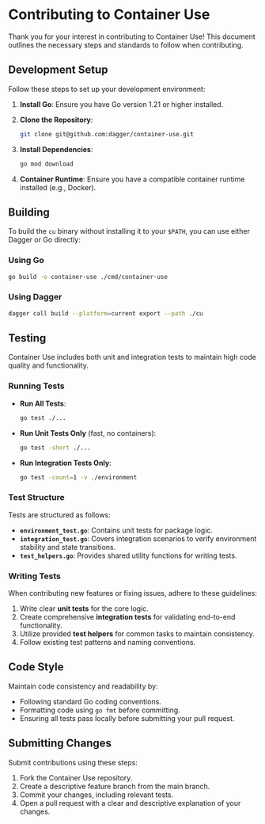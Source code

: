 # Contributing to Container Use

Thank you for your interest in contributing to Container Use! This document outlines the necessary steps and standards to follow when contributing.

## Development Setup

Follow these steps to set up your development environment:

1. **Install Go**: Ensure you have Go version 1.21 or higher installed.
2. **Clone the Repository**:

   ```bash
   git clone git@github.com:dagger/container-use.git
   ```
3. **Install Dependencies**:

   ```bash
   go mod download
   ```
4. **Container Runtime**: Ensure you have a compatible container runtime installed (e.g., Docker).

## Building

To build the `cu` binary without installing it to your `$PATH`, you can use either Dagger or Go directly:

### Using Go

```bash
go build -o container-use ./cmd/container-use
```

### Using Dagger

```bash
dagger call build --platform=current export --path ./cu
```

## Testing

Container Use includes both unit and integration tests to maintain high code quality and functionality.

### Running Tests

* **Run All Tests**:

  ```bash
  go test ./...
  ```

* **Run Unit Tests Only** (fast, no containers):

  ```bash
  go test -short ./...
  ```

* **Run Integration Tests Only**:

  ```bash
  go test -count=1 -v ./environment
  ```

### Test Structure

Tests are structured as follows:

* **`environment_test.go`**: Contains unit tests for package logic.
* **`integration_test.go`**: Covers integration scenarios to verify environment stability and state transitions.
* **`test_helpers.go`**: Provides shared utility functions for writing tests.

### Writing Tests

When contributing new features or fixing issues, adhere to these guidelines:

1. Write clear **unit tests** for the core logic.
2. Create comprehensive **integration tests** for validating end-to-end functionality.
3. Utilize provided **test helpers** for common tasks to maintain consistency.
4. Follow existing test patterns and naming conventions.

## Code Style

Maintain code consistency and readability by:

* Following standard Go coding conventions.
* Formatting code using `go fmt` before committing.
* Ensuring all tests pass locally before submitting your pull request.

## Submitting Changes

Submit contributions using these steps:

1. Fork the Container Use repository.
2. Create a descriptive feature branch from the main branch.
3. Commit your changes, including relevant tests.
4. Open a pull request with a clear and descriptive explanation of your changes.
